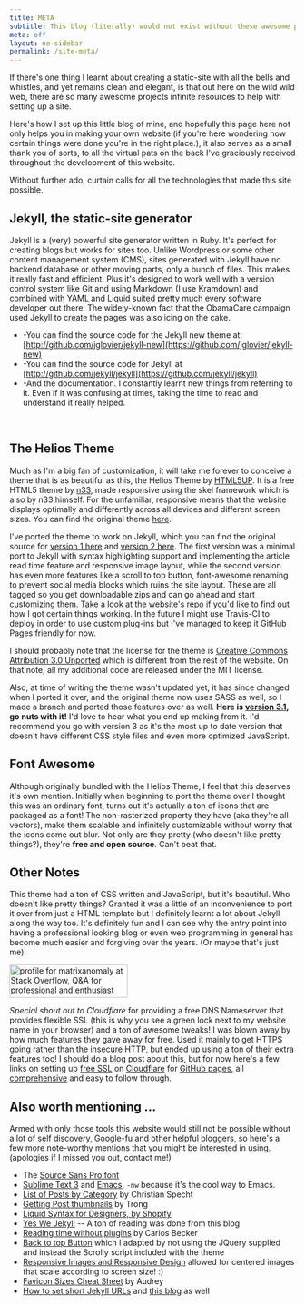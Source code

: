 ```yaml
---
title: META
subtitle: This blog (literally) would not exist without these awesome projects.
meta: off
layout: no-sidebar
permalink: /site-meta/
---
```


If there's one thing I learnt about creating a static-site with all the bells and whistles, and yet remains clean and elegant, is that out here on the wild wild web, there are so many awesome projects infinite resources to help with setting up a site.

Here's how I set up this little blog of mine, and hopefully this page here not only helps you in making your own website (if you're here wondering how certain things were done you're in the right place.), it also serves as a small thank you of sorts, to all the virtual pats on the back I've graciously received throughout the development of this website. 

Without further ado, curtain calls for all the technologies that made this site possible. 
<br />

## Jekyll, the static-site generator

Jekyll is a (very) powerful site generator written in Ruby. It's perfect for creating blogs but works for sites too. Unlike Wordpress or some other content management system (CMS), sites generated with Jekyll have no backend database or other moving parts, only a bunch of files. This makes it really fast and efficient. Plus it's designed to work well with a version control system like Git and using Markdown (I use Kramdown) and combined with YAML and Liquid suited pretty much every software developer out there. The widely-known fact that the ObamaCare campaign used Jekyll to create the pages was also icing on the cake.

- -You can find the source code for the Jekyll new theme at: [http://github.com/jglovier/jekyll-new](https://github.com/jglovier/jekyll-new)
- -You can find the source code for Jekyll at [http://github.com/jekyll/jekyll](https://github.com/jekyll/jekyll)
- -And the documentation. I constantly learnt new things from referring to it. Even if it was confusing at times, taking the time to read and understand it really helped. 
<br />

## The Helios Theme

Much as I'm a big fan of customization, it will take me forever to conceive a theme that is as beautiful as this, the Helios Theme by [HTML5UP](http://HTML5UP.net). It is a free HTML5 theme by [n33](n33.co), made responsive using the skel framework which is also by n33 himself. For the unfamiliar, responsive means that the website displays optimally and differently across all devices and different screen sizes. You can find the original theme [here](html5up.net/helios). 

I've ported the theme to work on Jekyll, which you can find the original source for [version 1 here](https://github.com/leewc/leewc.github.io/archive/Helios-for-Jekyll-v1.zip) and [version 2 here](https://github.com/leewc/leewc.github.io/archive/Helios-for-Jekyll-v2.zip). The first version was a minimal port to Jekyll with syntax highlighting support and implementing the article read time feature and responsive image layout, while the second version has even more features like a scroll to top button, font-awesome renaming to prevent social media blocks which ruins the site layout. These are all tagged so you get downloadable zips and can go ahead and start customizing them. Take a look at the website's [repo](https://github.com/leewc/leewc.github.io) if you'd like to find out how I got certain things working. In the future I might use Travis-CI to deploy in order to use custom plug-ins but I've managed to keep it GitHub Pages friendly for now.

I should probably note that the license for the theme is [Creative Commons Attribution 3.0 Unported](http://creativecommons.org/licenses/by/3.0/) which is different from the rest of the website. On that note, all my additional code are released under the MIT license.

Also, at time of writing the theme wasn't updated yet, it has since changed when I ported it over, and the original theme now uses SASS as well, so I made a branch and ported those features over as well. **Here is [version 3.1](https://github.com/leewc/leewc.github.io/archive/Helios-for-Jekyll-v3.1-lee.zip), go nuts with it!** I'd love to hear what you end up making from it. I'd recommend you go with version 3 as it's the most up to date version that doesn't have different CSS style files and even more optimized JavaScript.
<br />

## Font Awesome

Although originally bundled with the Helios Theme, I feel that this deserves it's own mention. Initially when beginning to port the theme over I thought this was an ordinary font, turns out it's actually a ton of icons that are packaged as a font! The non-rasterized property they have (aka they're all vectors), make them scalable and infinitely customizable without worry that the icons come out blur. Not only are they pretty (who doesn't like pretty things?), they're **free and open source**. Can't beat that.
<br />

## Other Notes

This theme had a ton of CSS written and JavaScript, but it's beautiful. Who doesn't like pretty things? Granted it was a little of an inconvenience to port it over from just a HTML template but I definitely learnt a lot about Jekyll along the way too. It's definitely fun and I can see why the entry point into having a professional looking blog or even web programming in general has become much easier and forgiving over the years. (Or maybe that's just me).

<a href="http://stackoverflow.com/users/4512948/matrixanomaly" markdown="0">
<img class="totem" src="http://stackoverflow.com/users/flair/4512948.png" width="208" height="58" alt="profile for matrixanomaly at Stack Overflow, Q&amp;A for professional and enthusiast programmers" title="Look Ma I haz StackOverflow Rep from helping others with Jekyll too!">
</a>
<br />

*Special shout out to Cloudflare* for providing a free DNS Nameserver that provides flexible SSL (this is why you see a  green lock next to my website name in your browser) and a ton of awesome tweaks! I was blown away by how much features they gave away for free. Used it mainly to get HTTPS going rather than the insecure HTTP, but ended up using a ton of their extra features too! I should do a blog post about this, but for now here's a few links on setting up [free SSL](https://sheharyar.me/blog/free-ssl-for-github-pages-with-custom-domains/) on [Cloudflare](https://support.cloudflare.com/hc/en-us/articles/201720164-Sign-up-planning-guide) for [GitHub pages](https://me.net.nz/blog/github-pages-secure-with-cloudflare/), all [comprehensive](https://www.benburwell.com/posts/configuring-cloudflare-universal-ssl/) and easy to follow through.

## Also worth mentioning ...

Armed with only those tools this website would still not be possible without a lot of self discovery, Google-fu and other helpful bloggers, so here's a few more note-worthy mentions that you might be interested in using. (apologies if I missed you out, contact me!)

- The [Source Sans Pro font](https://www.google.com/fonts/specimen/Source+Sans+Pro)
- [Sublime Text 3](https://www.sublimetext.com/) and [Emacs](http://www.gnu.org/software/emacs/), `-nw` because it's the cool way to Emacs.
- [List of Posts by Category](http://christianspecht.de/2014/10/25/separate-pages-per-tag-category-with-jekyll-without-plugins/) by Christian Specht
- [Getting Post thumbnails](https://truongtx.me/2013/01/05/thumbnail-post-list-for-jekyll-bootstrap/) by Trong
- [Liquid Syntax for Designers, by Shopify](https://github.com/Shopify/liquid/wiki/Liquid-for-Designers)
- [Yes We Jekyll](http://yeswejekyll.com/) -- A ton of reading was done from this blog
- [Reading time without plugins](http://carlosbecker.com/posts/jekyll-reading-time-without-plugins/) by Carlos Becker
- [Back to top Button](http://www.jqueryscript.net/other/Minimal-Back-To-Top-Functionality-with-jQuery-CSS3.html) which I adapted by not using the JQuery supplied and instead the Scrolly script included with the theme
- [Responsive Images and Responsive Design](http://webdesignerwall.com/tutorials/5-useful-css-tricks-for-responsive-design) allowed for centered images that scale according to screen size! :)
- [Favicon Sizes Cheat Sheet](https://github.com/audreyr/favicon-cheat-sheet) by Audrey
- [How to set short Jekyll URLs](http://joshualande.com/short-urls-jekyll/) and [this blog](https://davidtuite.com/posts/how-to-manage-permalinks-in-jekyll) as well
